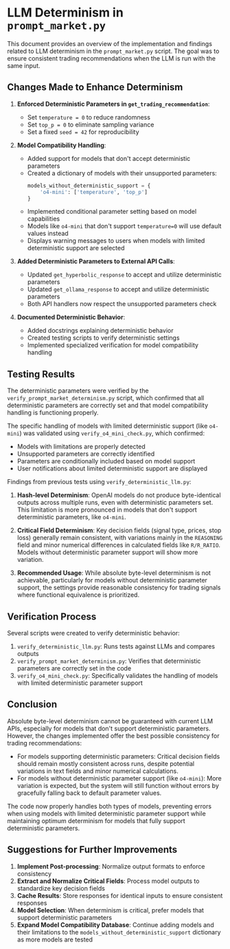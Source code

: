 # LLM Determinism in `prompt_market.py`

This document provides an overview of the implementation and findings related to LLM determinism in the `prompt_market.py` script. The goal was to ensure consistent trading recommendations when the LLM is run with the same input.

## Changes Made to Enhance Determinism

1. **Enforced Deterministic Parameters in `get_trading_recommendation`**:
   - Set `temperature = 0` to reduce randomness
   - Set `top_p = 0` to eliminate sampling variance
   - Set a fixed `seed = 42` for reproducibility

2. **Model Compatibility Handling**:
   - Added support for models that don't accept deterministic parameters
   - Created a dictionary of models with their unsupported parameters:
     ```python
     models_without_deterministic_support = {
         'o4-mini': ['temperature', 'top_p']
     }
     ```
   - Implemented conditional parameter setting based on model capabilities
   - Models like `o4-mini` that don't support `temperature=0` will use default values instead
   - Displays warning messages to users when models with limited deterministic support are selected

3. **Added Deterministic Parameters to External API Calls**:
   - Updated `get_hyperbolic_response` to accept and utilize deterministic parameters
   - Updated `get_ollama_response` to accept and utilize deterministic parameters
   - Both API handlers now respect the unsupported parameters check

4. **Documented Deterministic Behavior**:
   - Added docstrings explaining deterministic behavior
   - Created testing scripts to verify deterministic settings
   - Implemented specialized verification for model compatibility handling

## Testing Results

The deterministic parameters were verified by the `verify_prompt_market_determinism.py` script, which confirmed that all deterministic parameters are correctly set and that model compatibility handling is functioning properly.

The specific handling of models with limited deterministic support (like `o4-mini`) was validated using `verify_o4_mini_check.py`, which confirmed:
- Models with limitations are properly detected
- Unsupported parameters are correctly identified
- Parameters are conditionally included based on model support
- User notifications about limited deterministic support are displayed

Findings from previous tests using `verify_deterministic_llm.py`:

1. **Hash-level Determinism**: OpenAI models do not produce byte-identical outputs across multiple runs, even with deterministic parameters set. This limitation is more pronounced in models that don't support deterministic parameters, like `o4-mini`.

2. **Critical Field Determinism**: Key decision fields (signal type, prices, stop loss) generally remain consistent, with variations mainly in the `REASONING` field and minor numerical differences in calculated fields like `R/R_RATIO`. Models without deterministic parameter support will show more variation.

3. **Recommended Usage**: While absolute byte-level determinism is not achievable, particularly for models without deterministic parameter support, the settings provide reasonable consistency for trading signals where functional equivalence is prioritized.

## Verification Process

Several scripts were created to verify deterministic behavior:

1. `verify_deterministic_llm.py`: Runs tests against LLMs and compares outputs
2. `verify_prompt_market_determinism.py`: Verifies that deterministic parameters are correctly set in the code
3. `verify_o4_mini_check.py`: Specifically validates the handling of models with limited deterministic parameter support

## Conclusion

Absolute byte-level determinism cannot be guaranteed with current LLM APIs, especially for models that don't support deterministic parameters. However, the changes implemented offer the best possible consistency for trading recommendations:

- For models supporting deterministic parameters: Critical decision fields should remain mostly consistent across runs, despite potential variations in text fields and minor numerical calculations.
- For models without deterministic parameter support (like `o4-mini`): More variation is expected, but the system will still function without errors by gracefully falling back to default parameter values.

The code now properly handles both types of models, preventing errors when using models with limited deterministic parameter support while maintaining optimum determinism for models that fully support deterministic parameters.

## Suggestions for Further Improvements

1. **Implement Post-processing**: Normalize output formats to enforce consistency
2. **Extract and Normalize Critical Fields**: Process model outputs to standardize key decision fields
3. **Cache Results**: Store responses for identical inputs to ensure consistent responses
4. **Model Selection**: When determinism is critical, prefer models that support deterministic parameters 
5. **Expand Model Compatibility Database**: Continue adding models and their limitations to the `models_without_deterministic_support` dictionary as more models are tested 